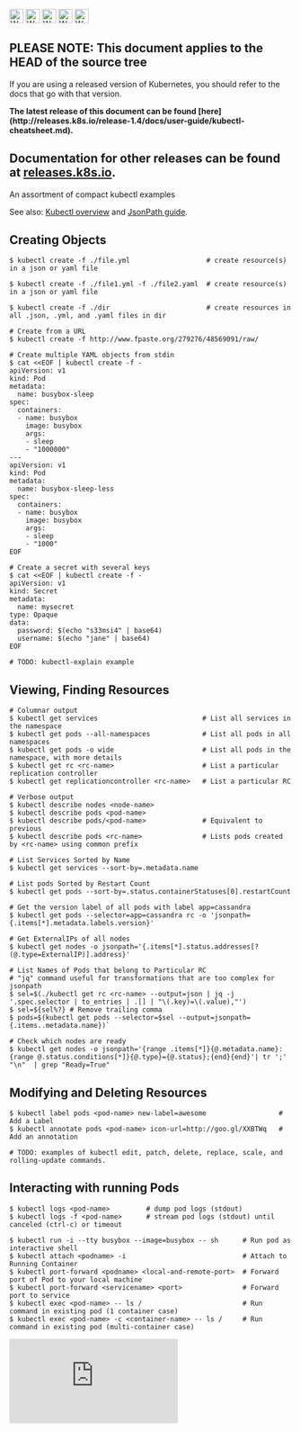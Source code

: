 <!-- BEGIN MUNGE: UNVERSIONED_WARNING -->

<!-- BEGIN STRIP_FOR_RELEASE -->

<img src="http://kubernetes.io/kubernetes/img/warning.png" alt="WARNING"
     width="25" height="25">
<img src="http://kubernetes.io/kubernetes/img/warning.png" alt="WARNING"
     width="25" height="25">
<img src="http://kubernetes.io/kubernetes/img/warning.png" alt="WARNING"
     width="25" height="25">
<img src="http://kubernetes.io/kubernetes/img/warning.png" alt="WARNING"
     width="25" height="25">
<img src="http://kubernetes.io/kubernetes/img/warning.png" alt="WARNING"
     width="25" height="25">

<h2>PLEASE NOTE: This document applies to the HEAD of the source tree</h2>

If you are using a released version of Kubernetes, you should
refer to the docs that go with that version.

<!-- TAG RELEASE_LINK, added by the munger automatically -->
<strong>
The latest release of this document can be found
[here](http://releases.k8s.io/release-1.4/docs/user-guide/kubectl-cheatsheet.md).

Documentation for other releases can be found at
[releases.k8s.io](http://releases.k8s.io).
</strong>
--

<!-- END STRIP_FOR_RELEASE -->

<!-- END MUNGE: UNVERSIONED_WARNING -->


An assortment of compact kubectl examples

See also: [Kubectl overview](kubectl-overview.md) and [JsonPath guide](jsonpath.md).

## Creating Objects

```console
$ kubectl create -f ./file.yml                   # create resource(s) in a json or yaml file

$ kubectl create -f ./file1.yml -f ./file2.yaml  # create resource(s) in a json or yaml file

$ kubectl create -f ./dir                        # create resources in all .json, .yml, and .yaml files in dir

# Create from a URL
$ kubectl create -f http://www.fpaste.org/279276/48569091/raw/

# Create multiple YAML objects from stdin
$ cat <<EOF | kubectl create -f -
apiVersion: v1
kind: Pod
metadata:
  name: busybox-sleep
spec:
  containers:
  - name: busybox
    image: busybox
    args:
    - sleep
    - "1000000"
---
apiVersion: v1
kind: Pod
metadata:
  name: busybox-sleep-less
spec:
  containers:
  - name: busybox
    image: busybox
    args:
    - sleep
    - "1000"
EOF

# Create a secret with several keys
$ cat <<EOF | kubectl create -f -
apiVersion: v1
kind: Secret
metadata:
  name: mysecret
type: Opaque
data:
  password: $(echo "s33msi4" | base64)
  username: $(echo "jane" | base64)
EOF

# TODO: kubectl-explain example
```


## Viewing, Finding Resources

```console
# Columnar output
$ kubectl get services                          # List all services in the namespace
$ kubectl get pods --all-namespaces             # List all pods in all namespaces
$ kubectl get pods -o wide                      # List all pods in the namespace, with more details
$ kubectl get rc <rc-name>                      # List a particular replication controller
$ kubectl get replicationcontroller <rc-name>   # List a particular RC

# Verbose output
$ kubectl describe nodes <node-name>
$ kubectl describe pods <pod-name>
$ kubectl describe pods/<pod-name>              # Equivalent to previous
$ kubectl describe pods <rc-name>               # Lists pods created by <rc-name> using common prefix

# List Services Sorted by Name
$ kubectl get services --sort-by=.metadata.name

# List pods Sorted by Restart Count
$ kubectl get pods --sort-by=.status.containerStatuses[0].restartCount

# Get the version label of all pods with label app=cassandra
$ kubectl get pods --selector=app=cassandra rc -o 'jsonpath={.items[*].metadata.labels.version}'

# Get ExternalIPs of all nodes
$ kubectl get nodes -o jsonpath='{.items[*].status.addresses[?(@.type=ExternalIP)].address}'

# List Names of Pods that belong to Particular RC
# "jq" command useful for transformations that are too complex for jsonpath
$ sel=$(./kubectl get rc <rc-name> --output=json | jq -j '.spec.selector | to_entries | .[] | "\(.key)=\(.value),"')
$ sel=${sel%?} # Remove trailing comma
$ pods=$(kubectl get pods --selector=$sel --output=jsonpath={.items..metadata.name})`

# Check which nodes are ready
$ kubectl get nodes -o jsonpath='{range .items[*]}{@.metadata.name}:{range @.status.conditions[*]}{@.type}={@.status};{end}{end}'| tr ';' "\n"  | grep "Ready=True" 
```

## Modifying and Deleting Resources

```console
$ kubectl label pods <pod-name> new-label=awesome                  # Add a Label
$ kubectl annotate pods <pod-name> icon-url=http://goo.gl/XXBTWq   # Add an annotation

# TODO: examples of kubectl edit, patch, delete, replace, scale, and rolling-update commands.
```

## Interacting with running Pods

```console
$ kubectl logs <pod-name>         # dump pod logs (stdout)
$ kubectl logs -f <pod-name>      # stream pod logs (stdout) until canceled (ctrl-c) or timeout

$ kubectl run -i --tty busybox --image=busybox -- sh      # Run pod as interactive shell
$ kubectl attach <podname> -i                             # Attach to Running Container
$ kubectl port-forward <podname> <local-and-remote-port>  # Forward port of Pod to your local machine
$ kubectl port-forward <servicename> <port>               # Forward port to service
$ kubectl exec <pod-name> -- ls /                         # Run command in existing pod (1 container case) 
$ kubectl exec <pod-name> -c <container-name> -- ls /     # Run command in existing pod (multi-container case) 
```



<!-- BEGIN MUNGE: GENERATED_ANALYTICS -->
[![Analytics](https://kubernetes-site.appspot.com/UA-36037335-10/GitHub/docs/user-guide/kubectl-cheatsheet.md?pixel)]()
<!-- END MUNGE: GENERATED_ANALYTICS -->
